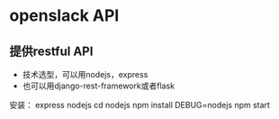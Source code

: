 # openslack API

## 提供restful API

- 技术选型，可以用nodejs，express
- 也可以用django-rest-framework或者flask


安装：
express nodejs
cd nodejs
npm install
DEBUG=nodejs npm start
